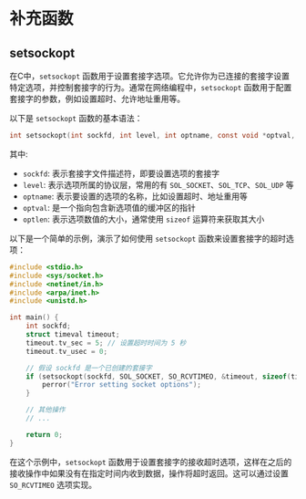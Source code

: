 # 补充函数

## setsockopt

在C中，`setsockopt` 函数用于设置套接字选项。它允许你为已连接的套接字设置特定选项，并控制套接字的行为。通常在网络编程中，`setsockopt` 函数用于配置套接字的参数，例如设置超时、允许地址重用等。

以下是 `setsockopt` 函数的基本语法：

```c
int setsockopt(int sockfd, int level, int optname, const void *optval, socklen_t optlen);
```

其中:

- `sockfd`: 表示套接字文件描述符，即要设置选项的套接字
- `level`: 表示选项所属的协议层，常用的有 `SOL_SOCKET`、`SOL_TCP`、`SOL_UDP` 等
- `optname`: 表示要设置的选项的名称，比如设置超时、地址重用等
- `optval`: 是一个指向包含新选项值的缓冲区的指针
- `optlen`: 表示选项数值的大小，通常使用 `sizeof` 运算符来获取其大小

以下是一个简单的示例，演示了如何使用 `setsockopt` 函数来设置套接字的超时选项：

```c
#include <stdio.h>
#include <sys/socket.h>
#include <netinet/in.h>
#include <arpa/inet.h>
#include <unistd.h>

int main() {
    int sockfd;
    struct timeval timeout;
    timeout.tv_sec = 5; // 设置超时时间为 5 秒
    timeout.tv_usec = 0;

    // 假设 sockfd 是一个已创建的套接字
    if (setsockopt(sockfd, SOL_SOCKET, SO_RCVTIMEO, &timeout, sizeof(timeout)) < 0) {
        perror("Error setting socket options");
    }

    // 其他操作
    // ...

    return 0;
}
```

在这个示例中，`setsockopt` 函数用于设置套接字的接收超时选项，这样在之后的接收操作中如果没有在指定时间内收到数据，操作将超时返回。这可以通过设置 `SO_RCVTIMEO` 选项实现。